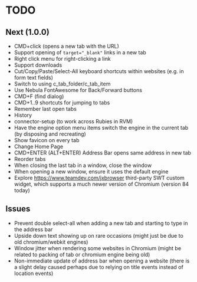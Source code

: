 # TODO

## Next (1.0.0)

- CMD+click (opens a new tab with the URL)
- Support opening of `target="_blank"` links in a new tab
- Right click menu for right-clicking a link
- Support downloads
- Cut/Copy/Paste/Select-All keyboard shortcuts within websites (e.g. in form text fields) 
- Switch to using c_tab_folder/c_tab_item
- Use Nebula FontAwesome for Back/Forward buttons
- CMD+F (find dialog)
- CMD+1..9 shortcuts for jumping to tabs
- Remember last open tabs
- History
- connector-setup (to work across Rubies in RVM)
- Have the engine option menu items switch the engine in the current tab (by disposing and recreating)
- Show favicon on every tab
- Change Home Page
- CMD+ENTER (ALT+ENTER) Address Bar opens same address in new tab
- Reorder tabs
- When closing the last tab in a window, close the window
- When opening a new window, ensure it uses the default engine
- Explore https://www.teamdev.com/jxbrowser third-party SWT custom widget, which supports a much newer version of Chromium (version 84 today)

## Issues

- Prevent double select-all when adding a new tab and starting to type in the address bar
- Upside down text showing up on rare occasions (might just be due to old chromium/webkit engines)
- Window jitter when rendering some websites in Chromium (might be related to packing of tab or chromium engine being old)
- Non-immediate update of address bar when opening a website (there is a slight delay caused perhaps due to relying on title events instead of location events) 
